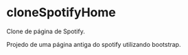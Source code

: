 # cloneSpotifyHome
Clone de página de Spotify.

Projedo de uma página antiga do spotify utilizando bootstrap. 
